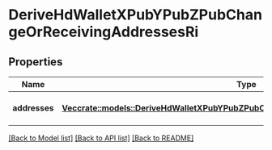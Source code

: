 # DeriveHdWalletXPubYPubZPubChangeOrReceivingAddressesRi

## Properties

Name | Type | Description | Notes
------------ | ------------- | ------------- | -------------
**addresses** | [**Vec<crate::models::DeriveHdWalletXPubYPubZPubChangeOrReceivingAddressesRiAddresses>**](DeriveHDWalletXPubYPubZPubChangeOrReceivingAddressesRI_addresses.md) | Represents the address details. | 

[[Back to Model list]](../README.md#documentation-for-models) [[Back to API list]](../README.md#documentation-for-api-endpoints) [[Back to README]](../README.md)


